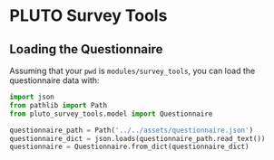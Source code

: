# PLUTO Survey Tools

## Loading the Questionnaire

Assuming that your `pwd` is `modules/survey_tools`, you can load the questionnaire data with:

```python
import json
from pathlib import Path
from pluto_survey_tools.model import Questionnaire

questionnaire_path = Path('../../assets/questionnaire.json')
questionnaire_dict = json.loads(questionnaire_path.read_text())
questionnaire = Questionnaire.from_dict(questionnaire_dict)
```